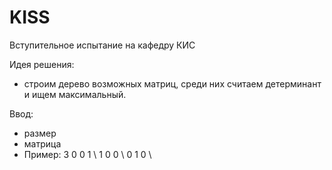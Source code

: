 # KISS
Вступительное испытание на кафедру КИС

Идея решения:
- строим дерево возможных матриц, среди них считаем детерминант и ищем максимальный.

Ввод:
- размер
- матрица
- Пример:
3
0 0 1 \\
1 0 0 \\
0 1 0 \\
